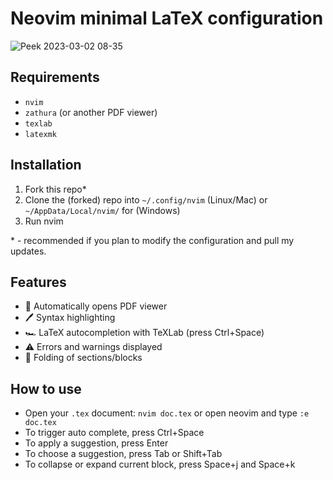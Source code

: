 # Neovim minimal LaTeX configuration

![Peek 2023-03-02 08-35](https://user-images.githubusercontent.com/31178401/222340202-f5d1e401-0664-4947-a120-d275b5462004.gif)

## Requirements

- `nvim`
- `zathura` (or another PDF viewer)
- `texlab`
- `latexmk`

## Installation

1. Fork this repo*
2. Clone the (forked) repo into `~/.config/nvim` (Linux/Mac) or `~/AppData/Local/nvim/` for (Windows)
3. Run nvim

\* - recommended if you plan to modify the configuration and pull my updates.

## Features

- 📝 Automatically opens PDF viewer 
- 🖊️ Syntax highlighting
- 🏎 LaTeX autocompletion with TeXLab (press Ctrl+Space)
- ⚠️  Errors and warnings displayed
- 📜 Folding of sections/blocks

## How to use

- Open your `.tex` document: `nvim doc.tex` or open neovim and type `:e doc.tex`
- To trigger auto complete, press Ctrl+Space
- To apply a suggestion, press Enter
- To choose a suggestion, press Tab or Shift+Tab
- To collapse or expand current block, press Space+j and Space+k
